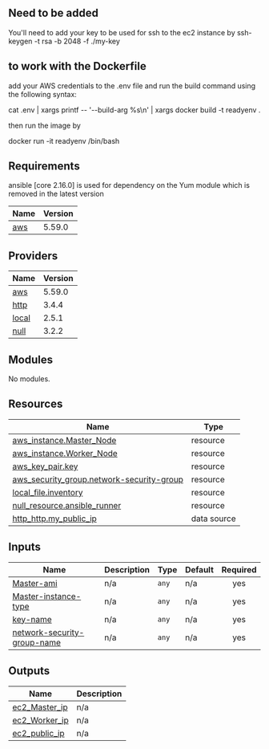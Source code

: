 ## Need to be added

You'll need to add your key to be used for ssh to the ec2 instance by 
ssh-keygen -t rsa -b 2048 -f ./my-key


## to work with the Dockerfile

add your AWS credentials to the .env file and run the build command using the following syntax:

cat .env | xargs printf -- '--build-arg %s\n' | xargs docker build -t readyenv .

then run the image by

docker run -it readyenv /bin/bash

<!-- BEGIN_TF_DOCS -->
## Requirements

ansible [core 2.16.0] is used for dependency on the Yum module which is removed in the latest version

| Name | Version |
|------|---------|
| <a name="requirement_aws"></a> [aws](#requirement\_aws) | 5.59.0 |

## Providers

| Name | Version |
|------|---------|
| <a name="provider_aws"></a> [aws](#provider\_aws) | 5.59.0 |
| <a name="provider_http"></a> [http](#provider\_http) | 3.4.4 |
| <a name="provider_local"></a> [local](#provider\_local) | 2.5.1 |
| <a name="provider_null"></a> [null](#provider\_null) | 3.2.2 |

## Modules

No modules.

## Resources

| Name | Type |
|------|------|
| [aws_instance.Master_Node](https://registry.terraform.io/providers/hashicorp/aws/5.59.0/docs/resources/instance) | resource |
| [aws_instance.Worker_Node](https://registry.terraform.io/providers/hashicorp/aws/5.59.0/docs/resources/instance) | resource |
| [aws_key_pair.key](https://registry.terraform.io/providers/hashicorp/aws/5.59.0/docs/resources/key_pair) | resource |
| [aws_security_group.network-security-group](https://registry.terraform.io/providers/hashicorp/aws/5.59.0/docs/resources/security_group) | resource |
| [local_file.inventory](https://registry.terraform.io/providers/hashicorp/local/latest/docs/resources/file) | resource |
| [null_resource.ansible_runner](https://registry.terraform.io/providers/hashicorp/null/latest/docs/resources/resource) | resource |
| [http_http.my_public_ip](https://registry.terraform.io/providers/hashicorp/http/latest/docs/data-sources/http) | data source |

## Inputs

| Name | Description | Type | Default | Required |
|------|-------------|------|---------|:--------:|
| <a name="input_Master-ami"></a> [Master-ami](#input\_Master-ami) | n/a | `any` | n/a | yes |
| <a name="input_Master-instance-type"></a> [Master-instance-type](#input\_Master-instance-type) | n/a | `any` | n/a | yes |
| <a name="input_key-name"></a> [key-name](#input\_key-name) | n/a | `any` | n/a | yes |
| <a name="input_network-security-group-name"></a> [network-security-group-name](#input\_network-security-group-name) | n/a | `any` | n/a | yes |

## Outputs

| Name | Description |
|------|-------------|
| <a name="output_ec2_Master_ip"></a> [ec2\_Master\_ip](#output\_ec2\_Master\_ip) | n/a |
| <a name="output_ec2_Worker_ip"></a> [ec2\_Worker\_ip](#output\_ec2\_Worker\_ip) | n/a |
| <a name="output_ec2_public_ip"></a> [ec2\_public\_ip](#output\_ec2\_public\_ip) | n/a |
<!-- END_TF_DOCS -->
